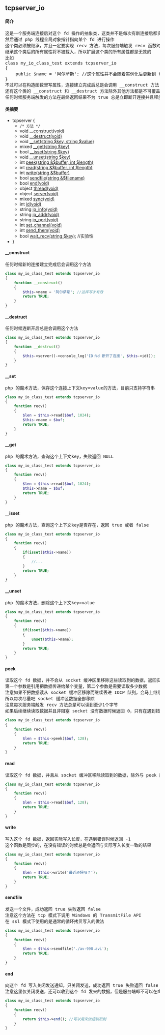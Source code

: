## tcpserver_io
#### 简介
<pre>
这是一个服务端连接后对这个 fd 操作的抽象类，这类并不是每次有新连接后都实例化一次，而是线程类初始化完成后紧跟着初始化一次
然后通过 php 线程全局对象指针指向某个 fd 进行操作
这个类必须被继承，并且一定要实现 recv 方法，每次服务端触发 recv 函数时候这个 fd 都至少有1个字节可读
继承这个类后的所有属性将不被载入，所以扩展这个类的所有属性都是无效的
比如
class my_io_class_test extends tcpserver_io
{
	public $name = '阿尔萨斯'; //这个属性并不会随着实例化后更新到 fd 的上下文
}
不过可以在构造函数里写属性，连接建立完成后总是会调用 __construct 方法
还有这个类的 __construct 和 __destruct 方法除外其他方法都是不可覆盖的
任何时候服务端触发的方法在最终返回结果不为 true 总是立即断开连接并且释放这个连接的上下文
</pre>
#### 类摘要
- tcpserver {
	- `/* 方法 */`
	- void [__construct(void)](tcpserver_io.md#__construct)
	- void [__destruct(void)](tcpserver_io.md#__destruct)
	- void [__set(string $key, string $value)](tcpserver_io.md#__set)
	- mixed [__get(string $key)](tcpserver_io.md#__get)
	- bool [__isset(string $key)](tcpserver_io.md#__isset)
	- void [__unset(string $key)](tcpserver_io.md#__unset)
	- int [peek(string &$buffer, int $length)](tcpserver_io.md#peek)
	- int [read(string &$buffer, int $length)](tcpserver_io.md#read)
	- int [write(string &$buffer)](tcpserver_io.md#write)
	- bool [sendfile(string &$filename)](tcpserver_io.md#sendfile)
	- bool [end(void)](tcpserver_io.md#end)
	- object [thread(void)](tcpserver_io.md#thread)
	- object [server(void)](tcpserver_io.md#server)
	- mixed [sync(void)](tcpserver_io.md#sync)
	- int [id(void)](tcpserver_io.md#id)
	- string [ip_info(void)](tcpserver_io.md#ip_info)
	- string [ip_addr(void)](tcpserver_io.md#ip_addr)
	- string [ip_port(void)](tcpserver_io.md#ip_port)
	- int [set_channel(void)](tcpserver_io.md#set_channel)
	- int [send_them(void)](tcpserver_io.md#send_them)
	- bool [wait_recv(string $key)](tcpserver_io.md#wait_recv); //实验性
- }
#### __construct
<pre>
任何时候新的连接建立完成后会调用这个方法
</pre>
```php
class my_io_class_test extends tcpserver_io
{
	function __construct()
	{
		$this->name = '阿尔萨斯'; //这样写才有效
		return TRUE;
	}
}
```
#### __destruct
<pre>
任何时候连断开后总是会调用这个方法
</pre>
```php
class my_io_class_test extends tcpserver_io
{
	function __destruct()
	{
		$this->server()->console_log('ID:%d 断开了连接', $this->id());
	}
}
```
#### __set
<pre>
php 的魔术方法，保存这个连接上下文key=value的方法，目前只支持字符串
</pre>
```php
class my_io_class_test extends tcpserver_io
{
	function recv()
	{
		$len = $this->read($buf, 1024);
		$this->name = $buf;
		return TRUE;
	}
}
```
#### __get
<pre>
php 的魔术方法，查询这个上下文key，失败返回 NULL
</pre>
```php
class my_io_class_test extends tcpserver_io
{
	function recv()
	{
		$len = $this->read($buf, 1024);
		$this->name = $buf;
		return TRUE;
	}
}
```
#### __isset
<pre>
php 的魔术方法，查询这个上下文key是否存在，返回 true 或者 false
</pre>
```php
class my_io_class_test extends tcpserver_io
{
	function recv()
	{
		if(isset($this->name))
		{
			//...
		}
		return TRUE;
	}
}
```
#### __unset
<pre>
php 的魔术方法，删除这个上下文key=value
</pre>
```php
class my_io_class_test extends tcpserver_io
{
	function recv()
	{
		if(isset($this->name))
		{
			unset($this->name);
		}
		return TRUE;
	}
}
```
#### peek
<pre>
读取这个 fd 数据，并不会从 socket 缓冲区里移除这些读取到的数据，返回实际读取长度
第一个参数是引用把数据传递给某个变量，第二个参数是需要读取多少数据
注意如果不把数据读从 socket 缓冲区移除而继续丢进 IOCP 队列，会马上继续激活 recv 函数
所以每次尽量吧 socket 缓冲区数据全部移除
注意每次服务端触发 recv 方法总是可以读到至少1个字节
如果后续继续读取数据并且非阻塞 socket 没有数据时候返回 0，只有在遇到错误才返回 -1
</pre>
```php
class my_io_class_test extends tcpserver_io
{
	function recv()
	{
		$len = $this->peek($buf, 128);
		return TRUE;
	}
}
```
#### read
<pre>
读取这个 fd 数据，并且从 socket 缓冲区移除读取到的数据，除外与 peek 函数调用方法一致
</pre>
```php
class my_io_class_test extends tcpserver_io
{
	function recv()
	{
		$len = $this->read($buf, 128);
		return TRUE;
	}
}
```
#### write
<pre>
写入这个 fd 数据，返回实际写入长度，在遇到错误时候返回 -1
这个函数是同步的，在没有错误的时候总是会返回与实际写入长度一致的结果
</pre>
```php
class my_io_class_test extends tcpserver_io
{
	function recv()
	{
		$len = $this->write('最近还好吗？');
		return TRUE;
	}
}
```
#### sendfile
<pre>
发送一个文件，成功返回 true 失败返回 false
注意这个方法在 tcp 模式下调用 Windows 的 TransmitFile API
在 ssl 模式下使用的是通常的循环拷贝写入的做法
</pre>
```php
class my_io_class_test extends tcpserver_io
{
	function recv()
	{
		$len = $this->sendfile('./av-998.avi');
		return TRUE;
	}
}
```
#### end
<pre>
向这个 fd 写入关闭发送通知，只关闭发送，成功返回 true 失败返回 false
注意这里仅关闭发送，还可以收到这个 fd 发来的数据，但是服务端却不可以在向这个 fd 继续写数据
</pre>
```php
class my_io_class_test extends tcpserver_io
{
	function recv()
	{
		return $this->end(); //可以用来做控制机制
	}
}
```
